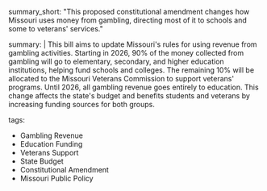 summary_short: "This proposed constitutional amendment changes how Missouri uses money from gambling, directing most of it to schools and some to veterans' services."

summary: |
  This bill aims to update Missouri's rules for using revenue from gambling activities. Starting in 2026, 90% of the money collected from gambling will go to elementary, secondary, and higher education institutions, helping fund schools and colleges. The remaining 10% will be allocated to the Missouri Veterans Commission to support veterans' programs. Until 2026, all gambling revenue goes entirely to education. This change affects the state's budget and benefits students and veterans by increasing funding sources for both groups.

tags:
  - Gambling Revenue
  - Education Funding
  - Veterans Support
  - State Budget
  - Constitutional Amendment
  - Missouri Public Policy
